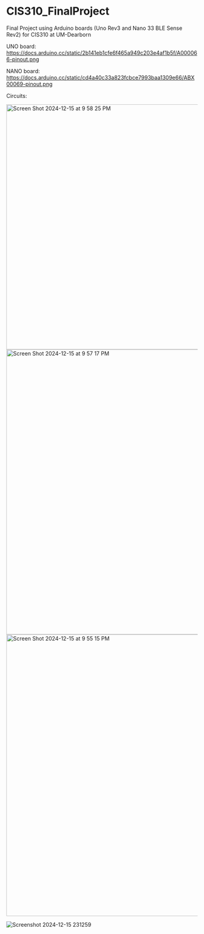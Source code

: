 # CIS310_FinalProject
Final Project using Arduino boards (Uno Rev3 and Nano 33 BLE Sense Rev2) for CIS310 at UM-Dearborn

UNO board:
https://docs.arduino.cc/static/2b141eb1cfe6f465a949c203e4af1b5f/A000066-pinout.png

NANO board:
https://docs.arduino.cc/static/cd4a40c33a823fcbce7993baa1309e66/ABX00069-pinout.png

Circuits:

<img width="644" alt="Screen Shot 2024-12-15 at 9 58 25 PM" src="https://github.com/user-attachments/assets/820784a0-a22c-4d8d-89ac-4f54cf21be93" />

<img width="749" alt="Screen Shot 2024-12-15 at 9 57 17 PM" src="https://github.com/user-attachments/assets/16f4a4fc-02f0-4f0f-aa30-9f5aa0843299" />

<img width="740" alt="Screen Shot 2024-12-15 at 9 55 15 PM" src="https://github.com/user-attachments/assets/454fa924-5009-47b0-afdb-c48ec51c1bce" />

![Screenshot 2024-12-15 231259](https://github.com/user-attachments/assets/6af066bb-31d4-4108-b97b-ddbefcc3f557)
